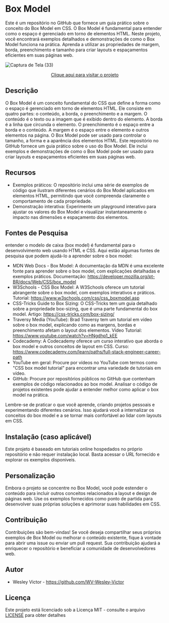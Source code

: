 # Box Model
 Este é um repositório no GitHub que fornece um guia prático sobre o conceito do Box Model em CSS. O Box Model é fundamental para entender como o espaço é gerenciado em torno de elementos HTML. Neste projeto, você encontrará exemplos detalhados e demonstrações de como o Box Model funciona na prática. Aprenda a utilizar as propriedades de margem, borda, preenchimento e tamanho para criar layouts e espaçamentos eficientes em suas páginas web.
 
![Captura de Tela (33)](https://github.com/WV-Wesley-Victor/Box-Model/assets/137107062/4d42b19a-a66d-48a5-ae15-491df4270b7f)
<p align="center">
  <a href="https://wv-wesley-victor.github.io/Box-Model/" target="_blank">Clique aqui para visitar o projeto</a>
</p>

## Descrição
O Box Model é um conceito fundamental do CSS que define a forma como o espaço é gerenciado em torno de elementos HTML. Ele consiste em quatro partes: o conteúdo, a borda, o preenchimento e a margem. O conteúdo é o texto ou a imagem que é exibido dentro do elemento. A borda é a linha que circunda o elemento. O preenchimento é o espaço entre a borda e o conteúdo. A margem é o espaço entre o elemento e outros elementos na página. O Box Model pode ser usado para controlar o tamanho, a forma e a aparência dos elementos HTML. Este repositório no GitHub fornece um guia prático sobre o uso do Box Model. Ele inclui exemplos e demonstrações de como o Box Model pode ser usado para criar layouts e espaçamentos eficientes em suas páginas web.

## Recursos
* Exemplos práticos: O repositório inclui uma série de exemplos de código que ilustram diferentes cenários do Box Model aplicados em elementos HTML, permitindo que você compreenda claramente o comportamento de cada propriedade.
* Demonstração interativa: Experimente um playground interativo para ajustar os valores do Box Model e visualizar instantaneamente o impacto nas dimensões e espaçamento dos elementos.

## Fontes de Pesquisa
entender o modelo de caixa (box model) é fundamental para o desenvolvimento web usando HTML e CSS. Aqui estão algumas fontes de pesquisa que podem ajudá-lo a aprender sobre o box model:

* MDN Web Docs - Box Model: A documentação da MDN é uma excelente fonte para aprender sobre o box model, com explicações detalhadas e exemplos práticos.
Documentação: https://developer.mozilla.org/pt-BR/docs/Web/CSS/box_model
* W3Schools - CSS Box Model: A W3Schools oferece um tutorial abrangente sobre o box model, com exemplos interativos e práticos.
Tutorial: https://www.w3schools.com/css/css_boxmodel.asp
* CSS-Tricks Guide to Box Sizing: O CSS-Tricks tem um guia detalhado sobre a propriedade box-sizing, que é uma parte fundamental do box model.
Artigo: https://css-tricks.com/box-sizing/
* Traversy Media (YouTube): Brad Traversy tem um tutorial em vídeo sobre o box model, explicando como as margens, bordas e preenchimento afetam o layout dos elementos.
Vídeo Tutorial: https://www.youtube.com/watch?v=HNgdhp1_kEE
* Codecademy: A Codecademy oferece um curso interativo que aborda o box model e outros conceitos de layout em CSS.
Curso: https://www.codecademy.com/learn/paths/full-stack-engineer-career-path
* YouTube em geral: Procure por vídeos no YouTube com termos como "CSS box model tutorial" para encontrar uma variedade de tutoriais em vídeo.
* GitHub: Procure por repositórios públicos no GitHub que contenham exemplos de código relacionados ao box model. Analisar o código de projetos existentes pode ajudar a entender melhor como aplicar o box model na prática.

Lembre-se de praticar o que você aprende, criando projetos pessoais e experimentando diferentes cenários. Isso ajudará você a internalizar os conceitos do box model e a se tornar mais confortável ao lidar com layouts em CSS.

## Instalação (caso aplicável)
Este projeto é baseado em tutoriais online hospedados no próprio repositório e não requer instalação local. Basta acessar o URL fornecido e explorar os exemplos disponíveis.

## Personalização
Embora o projeto se concentre no Box Model, você pode estender o conteúdo para incluir outros conceitos relacionados a layout e design de páginas web. Use os exemplos fornecidos como ponto de partida para desenvolver suas próprias soluções e aprimorar suas habilidades em CSS.

## Contribuição
Contribuições são bem-vindas! Se você deseja compartilhar seus próprios exemplos de Box Model ou melhorar o conteúdo existente, fique à vontade para abrir uma issue ou enviar um pull request. Sua contribuição ajudará a enriquecer o repositório e beneficiar a comunidade de desenvolvedores web.

## Autor
* Wesley Victor - https://github.com/WV-Wesley-Victor

## Licença
Este projeto está licenciado sob a Licença MIT - consulte o arquivo [LICENSE](LICENSE)  para obter detalhes
